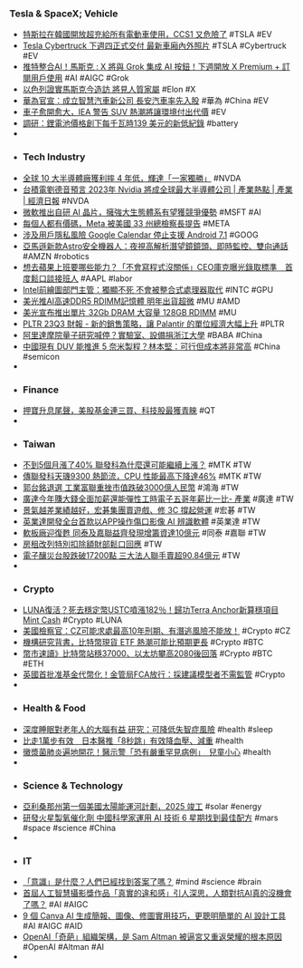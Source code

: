 ### Tesla & SpaceX; Vehicle
- [特斯拉在韓國開放超充給所有電動車使用，CCS1 又危險了](https://technews.tw/2023/11/27/tesla-open-supecharge-korea/) #TSLA #EV
- [Tesla Cybertruck 下週四正式交付 最新車廂內外照片](https://unwire.hk/2023/11/26/tesla-cybertruck-officially-launched-next-thursday/life-tech/auto/) #TSLA #Cybertruck #EV
- [推特整合AI！馬斯克 : X 將與 Grok 集成 AI 按鈕！下週開放 X Premium + 訂閱用戶使用](https://www.blocktempo.com/x-will-add-a-grok-analysis-button-under-posts/) #AI #AIGC #Grok
- [以色列證實馬斯克今造訪 將見人質家屬](https://tw.news.yahoo.com/以巴衝突-以色列證實馬斯克今造訪-將見人質家屬-233912469.html) #Elon #X
- [華為官宣：成立智慧汽車新公司 長安汽車率先入股](https://news.cnyes.com/news/id/5392010) #華為 #China #EV
- [車子愈開愈大，IEA 警告 SUV 熱潮將讓環境付出代價](https://technews.tw/2023/11/27/suv-pollution/) #EV
- [調研：鋰電池價格創下每千瓦時139 美元的新低紀錄](https://finance.technews.tw/2023/11/27/lithium-battery-price-2/) #battery
-
- ### Tech Industry
- [全球 10 大半導體廠獲利摔 4 年低，輝達「一家獨勝」](https://finance.technews.tw/2023/11/27/the-worlds-10-largest-semiconductor-factories-make-profits/) #NVDA
- [台積電劉德音預言 2023年 Nvidia 將成全球最大半導體公司 | 產業熱點 | 產業 | 經濟日報](https://money.udn.com/money/story/5612/7600854) #NVDA
- [微軟推出自研 AI 晶片，擁強大生態體系有望獲競爭優勢](https://technews.tw/2023/11/27/microsoft-ignite-ai-azure-maia-100/) #MSFT #AI
- [每個人都有價碼，Meta 被美國 33 州總檢察長提告](https://technews.tw/2023/11/27/meta-lawsuit-in-us/) #META
- [涉及用戶隱私風險 Google Calendar 停止支援 Android 7.1](https://m.eprice.com.tw/mobile/talk/124/5804791/1) #GOOG
- [亞馬遜新款Astro安全機器人：夜視高解析潛望鏡鏡頭、即時監控、雙向通話](https://www.techbang.com/posts/111097-amazons-new-astro-security-robot-looks-a-little-cute) #AMZN #robotics
- [想去蘋果上班要哪些能力？「不會寫程式沒關係」CEO庫克曝光錄取標準　首度鬆口談接班人](https://today.line.me/tw/v2/article/9m50v2R) #AAPL #labor
- [Intel前繪圖部門主管：獨顯不死 不會被整合式處理器取代](https://news.xfastest.com/others/134187/raja-koduri-gpu/) #INTC #GPU
- [美光推AI高速DDR5 RDIMM記憶體 明年出貨超微](https://ec.ltn.com.tw/article/breakingnews/4502634) #MU #AMD
- [美光宣布推出單片 32Gb DRAM 大容量 128GB RDIMM](https://technews.tw/2023/11/27/micron-announces-the-launch-of-single-chip-32gb-dram-high-capacity-128gb-rdimm/) #MU
- [PLTR 23Q3 財報 - 新的銷售策略，讓 Palantir 的單位經濟大幅上升](https://vocus.cc/article/6563f502fd8978000144559a) #PLTR
- [阿里達摩院量子研究喊停？實驗室、設備捐浙江大學](https://technews.tw/2023/11/27/alibaba-damo-academy-lab-may-have-been-disbanded/) #BABA #China
- [中國現有 DUV 能推進 5 奈米製程？林本堅：可行但成本將非常高](https://technews.tw/2023/11/27/burn-lin-talk-about-huawei-5nm-soc/) #China #semicon
-
- ### Finance
- [押寶升息尾聲，美股基金連三買、科技股最獲青睞](https://finance.technews.tw/2023/11/27/global-equity-funds-attracted-huge-inflows-during-the-past-week/) #QT
-
- ### Taiwan
- [不到5個月漲了40% 聯發科為什麼還可能繼續上漲？](https://udn.com/news/story/6811/7601187?from=udn_ch2_menu_v2_main_index) #MTK #TW
- [傳聯發科天璣9300 熱節流，CPU 性能最高下降達46%](https://technews.tw/2023/11/27/mediatek-dimensity-9300-thermal-throttling/) #MTK #TW
- [郭台銘退選 工業富聯重挫市值跌破3000億人民幣](https://ec.ltn.com.tw/article/breakingnews/4502620) #鴻海 #TW
- [廣達今年賺大錢全面加薪還能彈性工時電子五哥年薪比一比- 產業](https://www.ctee.com.tw/news/20231126700037-430502) #廣達 #TW
- [景氣越差業績越好，宏碁集團賣遊戲、修 3C 撐起營運](https://finance.technews.tw/2023/11/26/acer-game-3c/) #宏碁 #TW
- [英業達開發全台首款以APP操作傷口影像 AI 辨識軟體](https://m.cnyes.com/news/id/5392133) #英業達 #TW
- [軟板廠迎復甦 同泰及嘉聯益齊發現增籌資達10億元](https://m.cnyes.com/news/id/5391236) #同泰 #嘉聯 #TW
- [房租改列特別扣除額財部鬆口回應](https://www.ctee.com.tw/news/20231126700653-430104) #TW
- [電子釀災台股跌破17200點 三大法人聯手賣超90.84億元](https://news.cnyes.com/news/id/5392094) #TW
-
- ### Crypto
- [LUNA復活？死去穩定幣USTC噴漲182％！歸功Terra Anchor新算穩項目Mint Cash](https://www.blocktempo.com/ustc-luna-rose-across-the-board/) #Crypto #LUNA
- [美國檢察官：CZ可能求處最高10年刑期、有潛逃風險不能放！](https://www.blocktempo.com/u-s-prosecutors-argue-cz-may-face-up-to-10-years/) #Crypto #CZ
- [機構研究背書，比特幣現貨 ETF 熱潮可能比預期更長](https://blockcast.it/2023/11/27/mica-research-weekly-1127/) #Crypto #BTC
- [幣市速讀》比特幣站穩37000、以太坊攀高2080後回落](https://www.blocktempo.com/currency-price-changes-on-november-27th/) #Crypto #BTC #ETH
- [英國首批准基金代幣化！金管局FCA放行：採建議模型者不需監管](https://www.blocktempo.com/uk-investment-funds-get-green-light-for-tokenization/) #Crypto
-
- ### Health & Food
- [深度睡眠對老年人的大腦有益 研究：可降低失智症風險](https://tw.news.yahoo.com/深度睡眠對老年人的大腦有益-研究-可降低失智症風險-090950820.html) #health #sleep
- [比走1萬步有效　日本醫推「8秒跳」有效降血壓、減重](https://today.line.me/tw/v2/article/vXomEYK) #health
- [黴漿菌肺炎遍地開花！醫示警「恐有嚴重罕見病例」　兒童小心](https://news.tvbs.com.tw/life/2317263) #health
-
- ### Science & Technology
- [亞利桑那州第一個美國太陽能運河計劃，2025 竣工](https://technews.tw/2023/11/26/arizona-solar-canal/) #solar #energy
- [研發火星製氧催化劑 中國科學家運用 AI 技術 6 星期找到最佳配方](https://unwire.hk/2023/11/26/team-of-chinese-scientists-develop-mars-oxygen-production-using-ai-technology/life-tech/) #mars #space #science #China
-
- ### IT
- [「意識」是什麼？人們已經找到答案了嗎？](https://pansci.asia/archives/372855) #mind #science #brain
- [首屆人工智慧攝影獎作品「真實的違和感」引人深思，人類對抗AI真的沒機會了嗎？](https://www.techbang.com/posts/110412-the-first-artificial-intelligence-photography-award-was) #AI #AIGC
- [9 個 Canva AI 生成簡報、圖像、修圖實用技巧，更聰明簡單的 AI 設計工具](https://www.techbang.com/posts/108410-9-canva-ai-tips-smarter-and-simpler-ai-design-tools) #AI #AIGC #AID
- [OpenAI「奇葩」組織架構，是 Sam Altman 被逼宮又重返榮耀的根本原因](https://www.inside.com.tw/article/33454-openai-company-structure) #OpenAI #Altman #AI
-